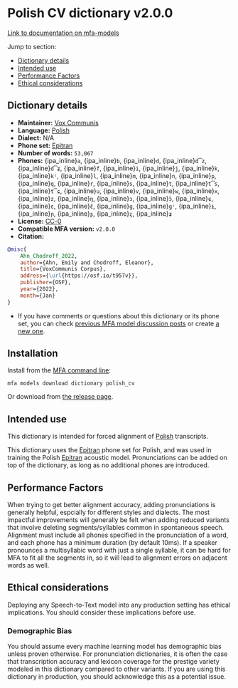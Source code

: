 
# Polish CV dictionary v2.0.0

[Link to documentation on mfa-models](https://mfa-models.readthedocs.io/en/main/dictionary/polish_cv.html)

Jump to section:

- [Dictionary details](#dictionary-details)
- [Intended use](#intended-use)
- [Performance Factors](#performance-factors)
- [Ethical considerations](#ethical-considerations)

## Dictionary details

- **Maintainer:** [Vox Communis](https://osf.io/t957v/)
- **Language:** [Polish](https://en.wikipedia.org/wiki/Polish_language)
- **Dialect:** N/A
- **Phone set:** [Epitran](https://github.com/dmort27/epitran)
- **Number of words:** `53,067`
- **Phones:** {ipa_inline}`a`, {ipa_inline}`b`, {ipa_inline}`d`, {ipa_inline}`d͡z`, {ipa_inline}`d͡ʑ`, {ipa_inline}`f`, {ipa_inline}`i`, {ipa_inline}`j`, {ipa_inline}`k`, {ipa_inline}`kʲ`, {ipa_inline}`l`, {ipa_inline}`m`, {ipa_inline}`n`, {ipa_inline}`p`, {ipa_inline}`q`, {ipa_inline}`r`, {ipa_inline}`s`, {ipa_inline}`t`, {ipa_inline}`t͡s`, {ipa_inline}`t͡ɕ`, {ipa_inline}`u`, {ipa_inline}`v`, {ipa_inline}`w`, {ipa_inline}`x`, {ipa_inline}`z`, {ipa_inline}`ŋ`, {ipa_inline}`ɔ`, {ipa_inline}`ɔ̃`, {ipa_inline}`ɕ`, {ipa_inline}`ɛ`, {ipa_inline}`ɛ̃`, {ipa_inline}`ɡ`, {ipa_inline}`ɡʲ`, {ipa_inline}`ɨ`, {ipa_inline}`ɲ`, {ipa_inline}`ʂ`, {ipa_inline}`ʐ`, {ipa_inline}`ʑ`
- **License:** [CC-0](https://creativecommons.org/publicdomain/zero/1.0/)
- **Compatible MFA version:** `v2.0.0`
- **Citation:**

```bibtex
@misc{
	Ahn_Chodroff_2022,
	author={Ahn, Emily and Chodroff, Eleanor},
	title={VoxCommunis Corpus},
	address={\url{https://osf.io/t957v}},
	publisher={OSF},
	year={2022},
	month={Jan}
}
```

- If you have comments or questions about this dictionary or its phone set, you can check [previous MFA model discussion posts](https://github.com/MontrealCorpusTools/mfa-models/discussions?discussions_q=Polish+CV+dictionary+v2.0.0) or create [a new one](https://github.com/MontrealCorpusTools/mfa-models/discussions/new).

## Installation

Install from the [MFA command line](https://montreal-forced-aligner.readthedocs.io/en/latest/user_guide/models/index.html):

```
mfa models download dictionary polish_cv
```

Or download from [the release page](https://github.com/MontrealCorpusTools/mfa-models/releases/tag/dictionary-polish_cv-v2.0.0).

## Intended use

This dictionary is intended for forced alignment of [Polish](https://en.wikipedia.org/wiki/Polish_language) transcripts.

This dictionary uses the [Epitran](https://github.com/dmort27/epitran) phone set for Polish, and was used in training the Polish [Epitran](https://github.com/dmort27/epitran) acoustic model.
Pronunciations can be added on top of the dictionary, as long as no additional phones are introduced.

## Performance Factors

When trying to get better alignment accuracy, adding pronunciations is generally helpful, espcially for different styles and dialects.
The most impactful improvements will generally be felt when adding reduced variants that
involve deleting segments/syllables common in spontaneous speech.  Alignment must include all phones specified in the pronunciation of a word, and each phone has
a minimum duration (by default 10ms). If a speaker pronounces a multisyllabic word with just a single syllable, it can be hard for MFA to fit all the segments in,
so it will lead to alignment errors on adjacent words as well.

## Ethical considerations

Deploying any Speech-to-Text model into any production setting has ethical implications. You should consider these implications before use.

### Demographic Bias

You should assume every machine learning model has demographic bias unless proven otherwise.
For pronunciation dictionaries, it is often the case that transcription accuracy and lexicon coverage for the prestige variety modeled in this dictionary compared to other variants.
If you are using this dictionary in production, you should acknowledge this as a potential issue.
